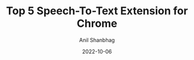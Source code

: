 ---
layout: single
title: "Top 5 Speech-To-Text Extension for Chrome"
date: 2022-10-06
category: comparison
author: Anil Shanbhag
thumbnail: "/assets/img/blog/featured.jpg"
---